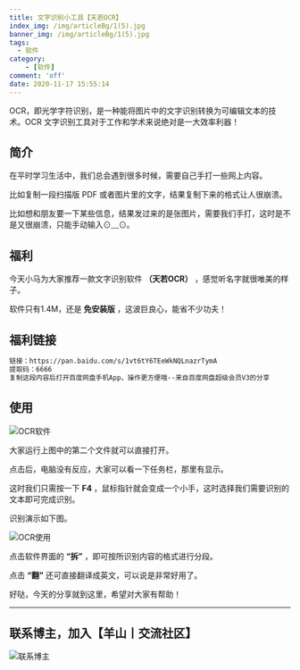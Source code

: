 ```yaml
---
title: 文字识别小工具【天若OCR】
index_img: /img/articleBg/1(5).jpg
banner_img: /img/articleBg/1(5).jpg
tags:
  - 软件
category:
    - [软件]
comment: 'off'
date: 2020-11-17 15:55:14
---
```

OCR，即光学字符识别，是一种能将图片中的文字识别转换为可编辑文本的技术。OCR 文字识别工具对于工作和学术来说绝对是一大效率利器！

## 简介

在平时学习生活中，我们总会遇到很多时候，需要自己手打一些网上内容。

比如复制一段扫描版 PDF 或者图片里的文字，结果复制下来的格式让人很崩溃。

比如想和朋友要一下某些信息，结果发过来的是张图片，需要我们手打，这时是不是又很崩溃，只能手动输入⊙﹏⊙。


## 福利

今天小马为大家推荐一款文字识别软件 **（天若OCR）** ，感觉听名字就很唯美的样子。

软件只有1.4M，还是 **免安装版** ，这波巨良心，能省不少功夫！

## 福利链接

``` bash
链接：https://pan.baidu.com/s/1vt6tY6TEeWkNQLnazrTymA 
提取码：6666 
复制这段内容后打开百度网盘手机App，操作更方便哦--来自百度网盘超级会员V3的分享
```
## 使用

![OCR软件](/img/articleContent/OCRSoft.png)

大家运行上图中的第二个文件就可以直接打开。

点击后，电脑没有反应，大家可以看一下任务栏，那里有显示。

这时我们只需按一下 **F4** ，鼠标指针就会变成一个小手，这时选择我们需要识别的文本即可完成识别。

识别演示如下图。

![OCR使用](/img/articleContent/OCRUse.jpg)

点击软件界面的 **“拆”** ，即可按所识别内容的格式进行分段。

点击 **“翻”** 还可直接翻译成英文，可以说是非常好用了。

好哒，今天的分享就到这里，希望对大家有帮助！

---

## 联系博主，加入【羊山丨交流社区】
![联系博主](/img/icon/wechatFindMe.png)